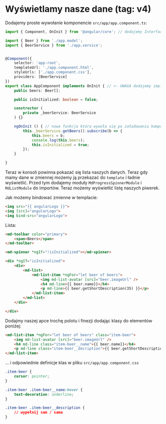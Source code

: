 # Wyświetlamy nasze dane (tag: v4)

Dodajemy proste wywołanie komponencie ```src/app/app.component.ts```:
```ts
import { Component, OnInit } from '@angular/core'; // dodajemy Interface OnInit

import { Beer } from './app.model';
import { BeerService } from './app.service';


@Component({
    selector: 'app-root',
    templateUrl: './app.component.html',
    styleUrls: ['./app.component.css'],
    providers: [BeerService]
})
export class AppComponent implements OnInit { // <- UWAGA dodajemy implements OnInit
    public beers: Beer[];

    public isInitialized: boolean = false;

    constructor (
        private _beerService: BeerService
    ) {}

    ngOnInit () { // nowa funkcja która wywoła się po załadowaniu komponentu
        this._beerService.getBeers().subscribe(b => {
            this.beers = b;
            console.log(this.beers);
            this.isInitialized = true;
        });
    }

}
```

Teraz w konsoli powinna pokazać się lista naszych danych. Teraz gdy mamy dane w zmiennej możemy ją przekazać do ```template``` i ładnie wyświetlić. Przed tym dodajemy moduły ```MdProgressSpinnerModule``` i ```MdListModule``` do importów. Teraz możemy wyświetlić listę naszych piwerek.

Jak możemy bindować zmienne w templacie:
```html
<img src="{{ angularLogo }}">
<img [src]="angularLogo">
<img bind-src="angularLogo">
```

Lista:
```html
<md-toolbar color="primary">
    <span>Beers</span>
</md-toolbar>

<md-spinner *ngIf="!isInitialized"></md-spinner>

<div *ngIf="isInitialized">
    <div>
        <md-list>
            <md-list-item *ngFor="let beer of beers">
                <img md-list-avatar [src]="beer.imageUrl" />
                <h4 md-line>{{ beer.name}}</h4>
                <p md-line>{{ beer.getShortDescription(35) }}</p>
            </md-list-item>
        </md-list>
    </div>

</div>
```

Dodajmy naszej apce trochę polotu i finezji dodając klasy do elementów poniżej:
```html
<md-list-item *ngFor="let beer of beers" class="item-beer">
    <img md-list-avatar [src]="beer.imageUrl" />
    <h4 md-line class="item-beer__name">{{ beer.name}}</h4>
    <p md-line class="item-beer__decription">{{ beer.getShortDescription(35) }}</p>
</md-list-item>
```

... i odpowiednie definicje klas w pliku ```src/app/app.component.css```
```css
.item-beer {
    cursor: pointer;
}

.item-beer .item-beer__name:hover {
    text-decoration: underline;
}

.item-beer .item-beer__description {
    // wypełnij sam / sama
}
```
